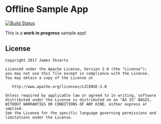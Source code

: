 # Offline Sample App 

[![Build Status](https://travis-ci.org/jshvarts/DaggerAndroidMVVM.svg?branch=master)](https://travis-ci.org/jshvarts/DaggerAndroidMVVM)

This is a **work in progress** sample app!

## License

    Copyright 2017 James Shvarts

    Licensed under the Apache License, Version 2.0 (the "License");
    you may not use this file except in compliance with the License.
    You may obtain a copy of the License at

       http://www.apache.org/licenses/LICENSE-2.0

    Unless required by applicable law or agreed to in writing, software
    distributed under the License is distributed on an "AS IS" BASIS,
    WITHOUT WARRANTIES OR CONDITIONS OF ANY KIND, either express or implied.
    See the License for the specific language governing permissions and
    limitations under the License.


